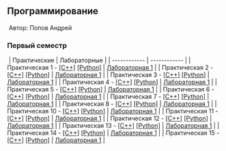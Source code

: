 ## Программирование
​
Автор: Попов Андрей
​
### Первый семестр
​
| Практические | Лабораторные |
| ------------ | ------------ |
| Практическая 1 - [[C++]](./practice/01/C++/) [[Python]](./Practice/01/Python/) | [Лабораторная 1](./Lab/01/ReadMe.md) |
| Практическая 2 - [[C++]](./Practice/02/C++/) [[Python]](./Practice/02/Python/) | [Лабораторная 1](./Lab/01/ReadMe.md) |
| Практическая 3 - [[C++]](./Practice/03/C++/) [[Python]](./Practice/03/Python/) | [Лабораторная 1](./Lab/01/ReadMe.md) |
| Практическая 4 - [[C++]](./Practice/04/C++/) [[Python]](./Practice/04/Python/) | [Лабораторная 1](./Lab/01/ReadMe.md) |
| Практическая 5 - [[C++]](./Practice/05/C++/) [[Python]](./Practice/05/Python/) | [Лабораторная 1](./Lab/01/ReadMe.md) |
| Практическая 6 - [[C++]](./Practice/06/C++/) [[Python]](./Practice/06/Python/) | [Лабораторная 1](./Lab/01/ReadMe.md) |
| Практическая 7 - [[C++]](./Practice/07/C++/) [[Python]](./Practice/07/Python/) | [Лабораторная 1](./Lab/01/ReadMe.md) |
| Практическая 8 - [[C++]](./Practice/08/C++/) [[Python]](./Practice/08/Python/) | [Лабораторная 1](./Lab/01/ReadMe.md) |
| Практическая 10 - [[C++]](./Practice/10/C++/) [[Python]](./Practice/10/Python/) | [Лабораторная 1](./Lab/01/ReadMe.md) |
| Практическая 11 - [[C++]](./Practice/11/C++/) [[Python]](./Practice/11/Python/) | [Лабораторная 1](./Lab/01/ReadMe.md) |
| Практическая 12 - [[C++]](./Practice/12/C++/) [[Python]](./Practice/12/Python/) | [Лабораторная 1](./Lab/01/ReadMe.md) |
| Практическая 13 - [[C++]](./Practice/13/C++/) [[Python]](./Practice/13/Python/) | [Лабораторная 1](./Lab/01/ReadMe.md) |
| Практическая 14 - [[C++]](./Practice/09/C++/) [[Python]](./Practice/14/Python/) | [Лабораторная 1](./Lab/01/ReadMe.md) |
| Практическая 15 - [[C++]](./Practice/15/C++/) [[Python]](./Practice/15/Python/) | [Лабораторная 1](./Lab/01/ReadMe.md) |

